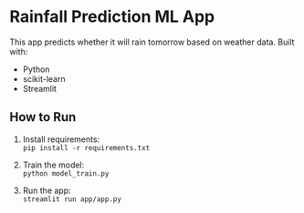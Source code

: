 
# Rainfall Prediction ML App

This app predicts whether it will rain tomorrow based on weather data. Built with:
- Python
- scikit-learn
- Streamlit

## How to Run

1. Install requirements:  
   `pip install -r requirements.txt`

2. Train the model:  
   `python model_train.py`

3. Run the app:  
   `streamlit run app/app.py`
